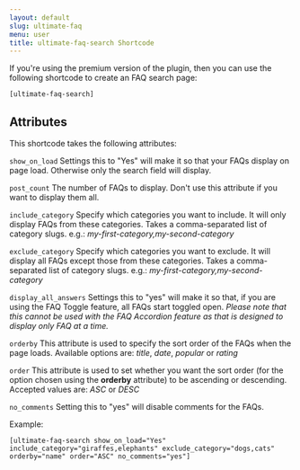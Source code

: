 ```yaml
---
layout: default
slug: ultimate-faq
menu: user
title: ultimate-faq-search Shortcode
---
```

If you're using the premium version of the plugin, then you can use the following shortcode to create an FAQ search page:

`[ultimate-faq-search]`

## Attributes

This shortcode takes the following attributes:

`show_on_load` Settings this to "Yes" will make it so that your FAQs display on page load. Otherwise only the search field will display.

`post_count` The number of FAQs to display. Don't use this attribute if you want to display them all.

`include_category` Specify which categories you want to include. It will only display FAQs from these categories. Takes a comma-separated list of category slugs. e.g.: *my-first-category,my-second-category*

`exclude_category` Specify which categories you want to exclude. It will display all FAQs except those from these categories. Takes a comma-separated list of category slugs. e.g.: *my-first-category,my-second-category*

`display_all_answers` Settings this to "yes" will make it so that, if you are using the FAQ Toggle feature, all FAQs start toggled open. *Please note that this cannot be used with the FAQ Accordion feature as that is designed to display only FAQ at a time.*

`orderby` This attribute is used to specify the sort order of the FAQs when the page loads. Available options are: *title*, *date*, *popular* or *rating*

`order` This attribute is used to set whether you want the sort order (for the option chosen using the **orderby** attribute) to be ascending or descending. Accepted values are: *ASC* or *DESC*

`no_comments` Setting this to "yes" will disable comments for the FAQs.

Example:

`[ultimate-faq-search show_on_load="Yes" include_category="giraffes,elephants" exclude_category="dogs,cats" orderby="name" order="ASC" no_comments="yes"]`
